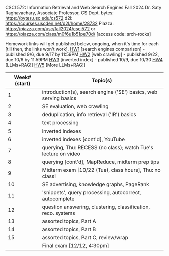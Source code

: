 CSCI 572: Information Retrieval and Web Search Engines Fall 2024
Dr. Saty Raghavachary, Associate Professor, CS Dept.
bytes: https://bytes.usc.edu/cs572
d2l: https://courses.uscden.net/d2l/home/28732
Piazza: https://piazza.com/usc/fall2024/csci572 or https://piazza.com/class/m0f6u1b51pe70d/ [access code: srch-rocks]

Homework links will get published below, ongoing, when it's time for each [till then, the links won't work].
[HW1](https://bytes.usc.edu/cs572/f24-srch/hw/HW1/index.html) [search engines comparison] - published 9/6, due 9/17 by 11:59PM
[HW2](https://bytes.usc.edu/cs572/f24-srch/hw/HW2/index.html) [web crawling] - published 9/22, due 10/6 by 11:59PM
[HW3](https://bytes.usc.edu/cs572/f24-srch/hw/HW3/index.html) [inverted index] - published 10/9, due 10/30
[HW4](https://bytes.usc.edu/cs572/f24-srch/hw/HW4/index.html) [LLMs+RAG!]
[HW5](https://bytes.usc.edu/cs572/f24-srch/hw/HW5/index.html) [More LLMs+RAG!]

| Week# (start) | Topic(s) |
|---------------|----------|
| 1             | introduction(s), search engine ('SE') basics, web serving basics |
| 2             | SE evaluation, web crawling |
| 3             | deduplication, info retrieval ('IR') basics |
| 4             | text processing |
| 5             | inverted indexes |
| 6             | inverted indexes [cont'd], YouTube |
| 7             | querying, Thu: RECESS (no class); watch Tue's lecture on video |
| 8             | querying [cont'd], MapReduce, midterm prep tips |
| 9             | Midterm exam [10/22 (Tue), class hours], Thu: no class! |
| 10            | SE advertising, knowledge graphs, PageRank |
| 11            | 'snippets', query processing, autocorrect, autocomplete |
| 12            | question answering, clustering, classification, reco. systems |
| 13            | assorted topics, Part A |
| 14            | assorted topics, Part B |
| 15            | assorted topics, Part C, review/wrap |
|               | Final exam [12/12, 4:30pm] |
